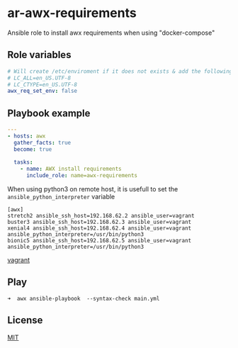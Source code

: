 # ar-awx-requirements

Ansible role to install awx requirements when using "docker-compose"

## Role variables

```yaml
# Will create /etc/enviroment if it does not exists & add the following value (usefull when using pip3)
# LC_ALL=en_US.UTF-8
# LC_CTYPE=en_US.UTF-8
awx_req_set_env: false
```

## Playbook example
```yaml
---
- hosts: awx
  gather_facts: true
  become: true
  
  tasks:
    - name: AWX install requirements
      include_role: name=awx-requirements
```

When using python3 on remote host, it is usefull to set the `ansible_python_interpreter` variable

```
[awx]
stretch2 ansible_ssh_host=192.168.62.2 ansible_user=vagrant
buster3 ansible_ssh_host=192.168.62.3 ansible_user=vagrant
xenial4 ansible_ssh_host=192.168.62.4 ansible_user=vagrant ansible_python_interpreter=/usr/bin/python3
bionic5 ansible_ssh_host=192.168.62.5 ansible_user=vagrant ansible_python_interpreter=/usr/bin/python3
```

[vagrant](https://github.com/slgevens/vagrant.git)

## Play
```console
➜  awx ansible-playbook  --syntax-check main.yml                    
```

## License

[MIT](./LICENSE)
